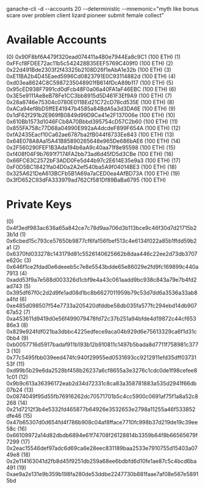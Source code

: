 
ganache-cli -d --accounts 20 --deterministic --mnemonic="myth like bonus scare over problem client lizard pioneer submit female collect"

Available Accounts
==================
(0) 0x90F8bf6A479f320ead074411a4B0e7944Ea8c9C1 (100 ETH)
(1) 0xFFcf8FDEE72ac11b5c542428B35EEF5769C409f0 (100 ETH)
(2) 0x22d491Bde2303f2f43325b2108D26f1eAbA1e32b (100 ETH)
(3) 0xE11BA2b4D45Eaed5996Cd0823791E0C93114882d (100 ETH)
(4) 0xd03ea8624C8C5987235048901fB614fDcA89b117 (100 ETH)
(5) 0x95cED938F7991cd0dFcb48F0a06a40FA1aF46EBC (100 ETH)
(6) 0x3E5e9111Ae8eB78Fe1CC3bb8915d5D461F3Ef9A9 (100 ETH)
(7) 0x28a8746e75304c0780E011BEd21C72cD78cd535E (100 ETH)
(8) 0xACa94ef8bD5ffEE41947b4585a84BdA5a3d3DA6E (100 ETH)
(9) 0x1dF62f291b2E969fB0849d99D9Ce41e2F137006e (100 ETH)
(10) 0x610Bb1573d1046FCb8A70Bbbd395754cD57C2b60 (100 ETH)
(11) 0x855FA758c77D68a04990E992aA4dcdeF899F654A (100 ETH)
(12) 0xfA2435Eacf10Ca62ae6787ba2fB044f8733Ee843 (100 ETH)
(13) 0x64E078A8Aa15A41B85890265648e965De686bAE6 (100 ETH)
(14) 0x2F560290FEF1B3Ada194b6aA9c40aa71f8e95598 (100 ETH)
(15) 0xf408f04F9b7691f7174FA2bb73ad6d45fD5d3CBe (100 ETH)
(16) 0x66FC63C2572bF3ADD0Fe5d44b97c2E614E35e9a3 (100 ETH)
(17) 0xF0D5BC18421fa04D0a2A2ef540ba5A9f04014BE3 (100 ETH)
(18) 0x325A621DeA613BCFb5B1A69a7aCED0ea4AfBD73A (100 ETH)
(19) 0x3fD652C93dFA333979ad762Cf581Df89BaBa6795 (100 ETH)

Private Keys
==================
(0) 0x4f3edf983ac636a65a842ce7c78d9aa706d3b113bce9c46f30d7d21715b23b1d
(1) 0x6cbed15c793ce57650b9877cf6fa156fbef513c4e6134f022a85b1ffdd59b2a1
(2) 0x6370fd033278c143179d81c5526140625662b8daa446c22ee2d73db3707e620c
(3) 0x646f1ce2fdad0e6deeeb5c7e8e5543bdde65e86029e2fd9fc169899c440a7913
(4) 0xadd53f9a7e588d003326d1cbf9e4a43c061aadd9bc938c843a79e7b4fd2ad743
(5) 0x395df67f0c2d2d9fe1ad08d1bc8b6627011959b79c53d7dd6a3536a33ab8a4fd
(6) 0xe485d098507f54e7733a205420dfddbe58db035fa577fc294ebd14db90767a52
(7) 0xa453611d9419d0e56f499079478fd72c37b251a94bfde4d19872c44cf65386e3
(8) 0x829e924fdf021ba3dbbc4225edfece9aca04b929d6e75613329ca6f1d31c0bb4
(9) 0xb0057716d5917badaf911b193b12b910811c1497b5bada8d7711f758981c3773
(10) 0x77c5495fbb039eed474fc940f29955ed0531693cc9212911efd35dff0373153f
(11) 0xd99b5b29e6da2528bf458b26237a6cf8655a3e3276c1cdc0de1f98cefee81c01
(12) 0x9b9c613a36396172eab2d34d72331c8ca83a358781883a535d2941f66db07b24
(13) 0x0874049f95d55fb76916262dc70571701b5c4cc5900c0691af75f1a8a52c8268
(14) 0x21d7212f3b4e5332fd465877b64926e3532653e2798a11255a46f533852dfe46
(15) 0x47b65307d0d654fd4f786b908c04af8fface7710fc998b37d219de19c39ee58c
(16) 0x66109972a14d82dbdb6894e61f74708f26128814b3359b64f8b66565679f7299
(17) 0x2eac15546def97adc6d69ca6e28eec831189baa2533e7910755d15403a0749e8
(18) 0x2e114163041d2fb8d45f9251db259a68ee6bdbfd6d10fe1ae87c5c4bcd6ba491
(19) 0xae9a2e131e9b359b198fa280de53ddbe2247730b881faae7af08e567e58915bd